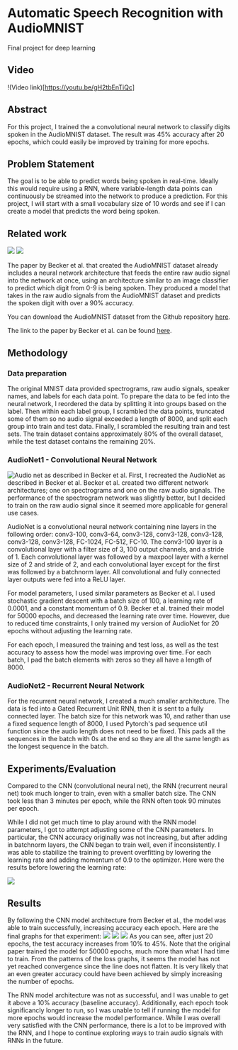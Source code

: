# Automatic Speech Recognition with AudioMNIST
Final project for deep learning

## Video
!(Video link)[https://youtu.be/gH2tbEnTiQc]

## Abstract
For this project, I trained the a convolutional neural network to classify digits spoken in the AudioMNIST dataset. The result was 45% accuracy after 20 epochs, which could easily be improved by training for more epochs.

## Problem Statement
The goal is to be able to predict words being spoken in real-time. Ideally this would require using a RNN, where variable-length data points can continuously be streamed into the network to produce a prediction. For this project, I will start with a small vocabulary size of 10 words and see if I can create a model that predicts the word being spoken.

## Related work
![](./four.png)
![](./eight.png)

The paper by Becker et al. that created the AudioMNIST dataset already includes a neural network architecture that feeds the entire raw audio signal into the network at once, using an architecture similar to an image classifier to predict which digit from 0-9 is being spoken. They produced a model that takes in the raw audio signals from the AudioMNIST dataset and predicts the spoken digit with over a 90% accuracy.

You can download the AudioMNIST dataset from the Github repository [here](https://github.com/soerenab/AudioMNIST).

The link to the paper by Becker et al. can be found [here](https://arxiv.org/abs/1807.03418).

## Methodology
### Data preparation
The original MNIST data provided spectrograms, raw audio signals, speaker names, and labels for each data point. To prepare the data to be fed into the neural network, I reordered the data by splitting it into groups based on the label. Then within each label group, I scrambled the data points, truncated some of them so no audio signal exceeded a length of 8000, and split each group into train and test data. Finally, I scrambled the resulting train and test sets. The train dataset contains approximately 80% of the overall dataset, while the test dataset contains the remaining 20%.

### AudioNet1 - Convolutional Neural Network
![Audio net as described in Becker et al.](./audionet.PNG)
First, I recreated the AudioNet as described in Becker et al. Becker et al. created two different network architectures; one on spectrograms and one on the raw audio signals. The performance of the spectrogram network was slightly better, but I decided to train on the raw audio signal since it seemed more applicable for general use cases.

AudioNet is a convolutional neural network containing nine layers in the following order: conv3-100, conv3-64, conv3-128, conv3-128, conv3-128, conv3-128, conv3-128, FC-1024, FC-512, FC-10. The conv3-100 layer is a convolutional layer with a filter size of 3, 100 output channels, and a stride of 1. Each convolutional layer was followed by a maxpool layer with a kernel size of 2 and stride of 2, and each convolutional layer except for the first was followed by a batchnorm layer. All convolutional and fully connected layer outputs were fed into a ReLU layer.

For model parameters, I used similar parameters as Becker et al. I used stochastic gradient descent with a batch size of 100, a learning rate of 0.0001, and a constant momentum of 0.9. Becker et al. trained their model for 50000 epochs, and decreased the learning rate over time. However, due to reduced time constraints, I only trained my version of AudioNet for 20 epochs without adjusting the learning rate.

For each epoch, I measured the training and test loss, as well as the test accuracy to assess how the model was improving over time. For each batch, I pad the batch elements with zeros so they all have a length of 8000.

### AudioNet2 - Recurrent Neural Network
For the recurrent neural network, I created a much smaller architecture. The data is fed into a Gated Recurrent Unit RNN, then it is sent to a fully connected layer. The batch size for this network was 10, and rather than use a fixed sequence length of 8000, I used Pytorch's pad sequence util function since the audio length does not need to be fixed. This pads all the sequences in the batch with 0s at the end so they are all the same length as the longest sequence in the batch.

## Experiments/Evaluation
Compared to the CNN (convolutional neural net), the RNN (recurrent neural net) took much longer to train, even with a smaller batch size. The CNN took less than 3 minutes per epoch, while the RNN often took 90 minutes per epoch.

While I did not get much time to play around with the RNN model parameters, I got to attempt adjusting some of the CNN parameters. In particular, the CNN accuracy originally was not increasing, but after adding in batchnorm layers, the CNN began to train well, even if inconsistently. I was able to stabilize the training to prevent overfitting by lowering the learning rate and adding momentum of 0.9 to the optimizer. Here were the results before lowering the learning rate:

![](./1testacc.PNG)

## Results
By following the CNN model architecture from Becker et al., the model was able to train successfully, increasing accuracy each epoch. Here are the final graphs for that experiment:
![](./2trainloss.PNG)
![](./2testloss.PNG)
![](./2testacc.PNG)
As you can see, after just 20 epochs, the test accuracy increases from 10% to 45%. Note that the original paper trained the model for 50000 epochs, much more than what I had time to train. From the patterns of the loss graphs, it seems the model has not yet reached convergence since the line does not flatten. It is very likely that an even greater accuracy could have been achieved by simply increasing the number of epochs.

The RNN model architecture was not as successful, and I was unable to get it above a 10% accuracy (baseline accuracy). Additionally, each epoch took significancly longer to run, so I was unable to tell if running the model for more epochs would increase the model performance. While I was overall very satisfied with the CNN performance, there is a lot to be improved with the RNN, and I hope to continue exploring ways to train audio signals with RNNs in the future.
